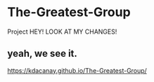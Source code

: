 # The-Greatest-Group
Project
HEY! LOOK AT MY CHANGES!
## yeah, we see it. 

https://kdacanay.github.io/The-Greatest-Group/
